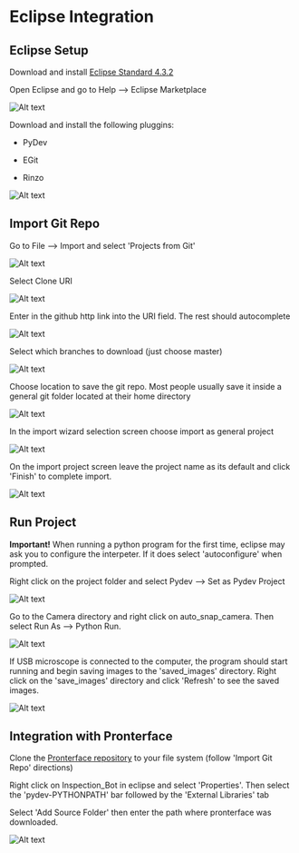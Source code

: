 Eclipse Integration
==============

Eclipse Setup
---

Download and install [Eclipse Standard 4.3.2](https://www.eclipse.org/downloads/index-developer.php?release=kepler "Eclipse Download")

Open Eclipse and go to Help --> Eclipse Marketplace 

![Alt text][Open_Marketplace]

Download and install the following pluggins:

- PyDev

- EGit

- Rinzo

![Alt text][Marketplace_Installed_Programs]

Import Git Repo
---

Go to File --> Import and select 'Projects from Git'

![Alt text][import_screen]


Select Clone URI

![Alt text][clone_screen]

Enter in the github http link into the URI field.  The rest should autocomplete

![Alt text][uri_screen]

Select which branches to download (just choose master)

![Alt text][branch_select]

Choose location to save the git repo.  Most people usually save it inside a general git folder located at their home directory

![Alt text][save_location]

In the import wizard selection screen choose import as general project

![Alt text][import_wizard_selection]

On the import project screen leave the project name as its default and click 'Finish' to complete import. 

![Alt text][project_naming]

Run Project
---
**Important!** When running a python program for the first time, eclipse may ask you to configure the interpeter.  If it does select 'autoconfigure' when prompted.

Right click on the project folder and select Pydev --> Set as Pydev Project

![Alt text][pydev_project]

Go to the Camera directory and right click on auto_snap_camera.  Then select Run As --> Python Run. 

![Alt text][run_project]

If USB microscope is connected to the computer, the program should start running and begin saving images to the 'saved_images' directory. Right click on the 'save_images' directory and click 'Refresh' to see the saved images.    

![Alt text][run_camera]

Integration with Pronterface
---

Clone the [Pronterface repository](https://github.com/kliment/Printrun) to your file system (follow 'Import Git Repo' directions)

Right click on Inspection_Bot in eclipse and select 'Properties'. Then select the 'pydev-PYTHONPATH' bar followed by the 'External Libraries' tab

Select 'Add Source Folder' then enter the path where pronterface was downloaded.

![Alt text][pronterface_setup]
 

[Open_Marketplace]: /Eclipse_Integration_Screen_Captures/Eclipse_Marketplace.png

[Marketplace_Installed_Programs]: /Eclipse_Integration_Screen_Captures/eclipse_marketplace_install_programs.png

[import_screen]: /Eclipse_Integration_Screen_Captures/Import_screen.png

[clone_screen]: /Eclipse_Integration_Screen_Captures/clone_screen.png

[uri_screen]: /Eclipse_Integration_Screen_Captures/uri_host_screen.png

[branch_select]: /Eclipse_Integration_Screen_Captures/branch_selection.png

[save_location]: /Eclipse_Integration_Screen_Captures/git_save_location.png

[project_naming]: /Eclipse_Integration_Screen_Captures/final_naming_of_project.png

[import_wizard_selection]: /Eclipse_Integration_Screen_Captures/import_selection.png

[pydev_project]: /Eclipse_Integration_Screen_Captures/set_as_pydev_project.png

[run_project]: /Eclipse_Integration_Screen_Captures/running_project.png

[run_camera]: /Eclipse_Integration_Screen_Captures/running_program.png

[pronterface_setup]: /Eclipse_Integration_Screen_Captures/Pronterface_Integration.png
